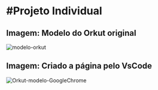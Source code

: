 <h1>#Projeto Individual</h1>

<h2>Imagem: Modelo do Orkut original</h2>

![modelo-orkut](https://github.com/cassio-penha/React-Web/assets/162381081/4ebaadf8-a55b-4c36-930d-27e348995cdd)

<h2>Imagem: Criado a página pelo VsCode</h2>

![Orkut-modelo-GoogleChrome](https://github.com/cassio-penha/React-Web/assets/162381081/635f4f8c-6f1d-40bc-8c1b-3c4a1033e319)
